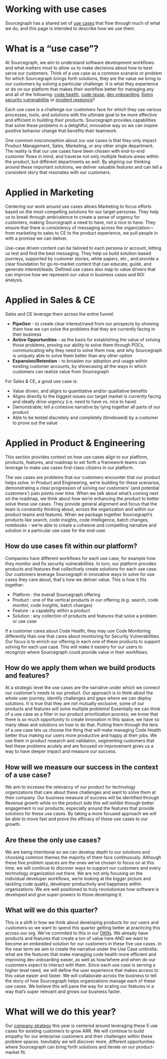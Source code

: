 # Working with use cases

Sourcegraph has a shared set of [use cases](index.md#use-cases) that flow through much of what we do, and this page is intended to describe how we use them.

# What is a “use case”?

At Sourcegraph, we aim to understand software development workflows and what matters most to allow us to make decisions about how to best serve our customers. Think of a use case as a common scenario or problem for which Sourcegraph brings forth solutions, they are the value we bring to our customers by solving a particular challenge. It is what they experience or do on our platform that makes their workflow better for managing any and all of the following: [code health](../strategy/use-cases/code-health.md), [code reuse](../strategy/use-cases/code-reuse.md), [dev onboarding](../strategy/use-cases/dev-onboarding.md), [fixing security vulnerabilitis](../strategy/use-cases/fixing-security-vulnerabilities.md) or [incident responce](../strategy/use-cases/incident-response.md)?

Each use case is a challenge our customers face for which they use various processes, tools, and solutions with the ultimate goal to be more effective and efficient in building _their_ products. Sourcegraph provides capabilities that solve these problems in a delightful, innovative way so we can inspire positive behavior change that benefits their teamwork.

One common misconception about our use cases is that they only impact Product Management, Sales, Marketing, or any other single department. The reality is that our use cases have been chosen with end-to-end customer flows in mind, and traverse not only multiple feature areas within the product, but different departments as well. By aligning our thinking around these important solutions, we deliver valuable features and can tell a consistent story that resonates with our customers.

# Applied in Marketing

Centering our work around use cases allows Marketing to focus efforts based on the most compelling solutions for our target personas. They help us to break through ambivalence to create a sense of urgency for customers, making Sourcegraph a need to have, not a nice to have. They ensure that there is consistency of messaging across the organization—from marketing to sales to CE to the product experience, we pull people in with a promise we can deliver.

Use-case driven content can be tailored to each persona or account, letting us test and find the best messaging. They help us build solution-based journeys, supported by customer stories, white papers, etc., and provide a clear foundation for go-to-market content that can educate, guide, and generate interest/leads. Defined use cases also map to value drivers that can improve how we represent our value in business cases and ROI analysis.

# Applied in Sales & CE

Sales and CE leverage them across the entire funnel:

- **PipeGen** - to create clear interest/need from our prospects by showing them how we can solve the problems that they are currently facing in their business
- **Active Opportunities** - as the basis for establishing the value of solving those problems, proving our ability to solve them through POCs, communicating why they need to solve them now, and why Sourcegraph is uniquely able to solve them better than any other option
- **Expansion/Retention** - to broaden our adoption and usage within existing customer accounts, by showcasing all the ways in which customers can realize value from Sourcegraph

For Sales & CE, a good use case is:

- Value driven, and aligns to quantitative and/or qualitative benefits
- Aligns directly to the biggest issues our target market is currently facing and ideally drive urgency (i.e. need to have vs. nice to have)
- Demonstrable; tell a cohesive narrative by tying together all parts of our product
- Able to be tested discretely and completely (timeboxed) by a customer to prove out the value

# Applied in Product & Engineering

This section provides context on how use cases align to our platform, products, features, and roadmap to set forth a framework teams can leverage to make use cases first-class citizens in our platform.

The use cases are problems that our customers encounter that our product helps solve. In Product and Engineering, we’re building for these scenarios, demonstrating a clear progression of solving our customers' (and potential customers') pain points over time. When we talk about what’s coming next on the roadmap, we think about how we’re enhancing the product to better solve these use cases. They provide general alignment and focus that the team is constantly thinking about, across the organization and within our product teams and features. When we package together Sourcegraph’s products like search, code insights, code intelligence, batch changes, notebooks - we’re able to create a cohesive and compelling narrative and solution in a particular use case for the end-user.

## How do use cases fit within our platform?

Companies have different workflows for each use case, for example how they monitor and fix security vulnerabilities. In turn, our platform provides products and features that collectively create solutions for each use case. Our customers leverage Sourcegraph in innovative ways to solve for use cases they care about, that's how we deliver value. This is how it fits together:

- Platform : the overall Sourcegraph offering
- Product : one of the vertical products in our offering (e.g. search, code monitor, code insights, batch changes)
- Feature : a capability within a product
- Solution : any collection of products and features that solve a problem or use case

If a customer cares about Code Health, they may use Code Monitoring differently than one that cares about monitoring for Security Vulnerabilities. Our focus is to enrich our offering in each one of these products to support solving for each use case. This will make it easiery for our users to recognize where Sourcegraph could provide value in their workflows.

## How do we apply them when we build products and features?

At a strategic level the use cases are the narrative under which we connect our customer’s needs to our product. Our approach is to think about the whole user journey, identify challenges and gaps where we can deploy solutions. It is true that they are not mutually exclusive, some of our products and features will solve multiple problems! Essentially we can think of a use case as a filter in our product prioritization process; we know that there is so much opportunity to create innovation in this space, we have so many ideas and solutions on how to do that. Putting them through the lens of a use case lets us choose the thing that will make managing Code Health better thus making our users more productive and happy at their jobs. We use them in product research and validation, segmenting customers that feel these problems acutely and are focused on improvement gives us a way to have deeper impact and measure our success.

## How will we measure our success in the context of a use case?

We aim to increase the relevancy of our product for technology organizations that care about these challenges and want to solve them at their company. Our business measure of success will be identified through Revenue growth while on the product side this will exhibit through better engagement in our products; especially around the features that provide solutions for these use cases. By taking a more focused approach we will be able to move fast and prove the efficacy of these use cases to our growth.

## Are these the only use cases?

We are being intentional so we can develop depth to our solutions and choosing common themes the majority of them face continuously. Although these five problem spaces are the ones we’ve chosen to focus on at this time, we will continue to discover ways to support our customers and every technology organization out there. We are not only focusing on the individual developer workflows, we’re looking at the bigger picture and tackling code quality, developer productivity and happiness within organizations. We are well positioned to truly revolutionize how software is developed and give super-powers to those developing it.

## What will we do this quarter?

This is a shift in how we think about developing products for our users and customers so we want to spend this quarter getting better at practicing this across our org. We've commited to this in our [OKRs](../goals/2023_Q1.md). We already have products and features that create a ton of value here AND we want to become an embedded solution for our customers in these five use cases. In the near term we aim to create the narrative under the Use Case umbrella: what are the features that make managing code health more efficient and improving dev onboarding easier, as well as how/where and when do our customers expect to interact with them. Since each use case is serving a higher level need, we will define the user experience that makes access to this value easier and faster. We will collaborate across the business to tell the story of how Sourcegraph helps organizations manage each of these use cases. We believe this will pave the way for scaling our features in a way that’s super relevant and grows our business faster.

# What will we do this year?

Our [company strategy](../strategy/index.md) this year is centered around leveraging these 5 use cases for existing customers to grow ARR. We will continue to build empathy for our enterprise customers and their challenges within these problem spaces. Inevitably we will discover more, different opportunities where Sourcegraph can bring forth solutions and iterate on our product-market fit.
